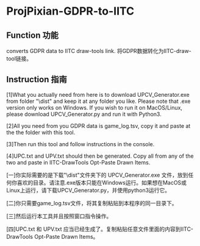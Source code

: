 # ProjPixian-GDPR-to-IITC
## Function 功能

converts GDPR data to IITC draw-tools link.
将GDPR数据转化为IITC-draw-tool链接。

## Instruction 指南
[1]What you actually need from here is to download UPCV_Generator.exe from folder "\dist" and keep it at any folder you like. Please note that .exe version only works on Windows. If you wish to run it on MacOS/Linux, please download UPCV_Generator.py and run it with Python3.

[2]All you need from you GDPR data is game_log.tsv, copy it and paste at the the folder with this tool.

[3]Then run this tool and follow instructions in the console.

[4]UPC.txt and UPV.txt should then be generated. Copy all from any of the two and paste in IITC-DrawTools Opt-Paste Drawn Items.



[一]你实际需要的是下载"\dist"文件夹下的 UPCV_Generator.exe 文件，放到任何你喜欢的目录。请注意.exe版本只能在Windows运行。如果想在MacOS或Linux上运行，请下载UPCV_Generator.py，并使用python3运行它。

[二]你只需要game_log.tsv文件，将其复制粘贴到本程序的同一目录下。

[三]然后运行本工具并且按照窗口指令操作。

[四]UPC.txt 和 UPV.txt 应当已经生成了。复制粘贴任意文件里面的内容到IITC-DrawTools Opt-Paste Drawn Items。
